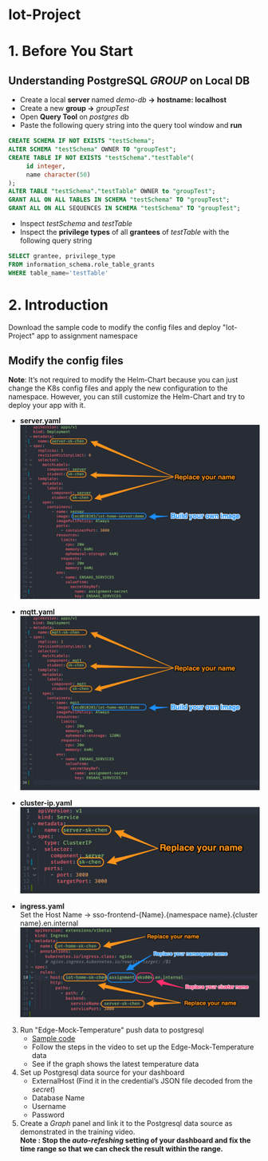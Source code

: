 # Iot-Project

# 1. Before You Start

## Understanding PostgreSQL *GROUP* on Local DB

- Create a local **server** named *demo-db* **→** **hostname: localhost**
- Create a new **group →** *groupTest*
- Open **Query Tool** on *postgres* db
- Paste the following query string into the query tool window and **run**

```sql
CREATE SCHEMA IF NOT EXISTS "testSchema";
ALTER SCHEMA "testSchema" OWNER TO "groupTest";
CREATE TABLE IF NOT EXISTS "testSchema"."testTable"(
     id integer,
     name character(50)
);
ALTER TABLE "testSchema"."testTable" OWNER to "groupTest";
GRANT ALL ON ALL TABLES IN SCHEMA "testSchema" TO "groupTest";
GRANT ALL ON ALL SEQUENCES IN SCHEMA "testSchema" TO "groupTest";
```

- Inspect *testSchema* and *testTable*
- Inspect the **privilege types** of all **grantees** of *testTable* with the following query string

```sql
SELECT grantee, privilege_type
FROM information_schema.role_table_grants
WHERE table_name='testTable'
```

# 2. Introduction
Download the sample code to modify the config files and deploy "Iot-Project" app to assignment namespace 

## Modify the config files

**Note**: It’s not required to modify the Helm-Chart because you can just change the K8s config files and apply the new configuration to the namespace. However, you can still customize the Helm-Chart and try to deploy your app with it.
   
   - **server.yaml**
    ![server](./img/server.png)
        
   - **mqtt.yaml** 
    ![mqtt](./img/mqtt.png)
        
   - **cluster-ip.yaml** 
    ![cluster](./img/cluster.png)
        
   - **ingress.yaml**      
   Set the Host Name → sso-frontend-{Name}.{namespace name}.{cluster name}.en.internal
    ![ingresshost](./img/ingresshost.png)
        
3. Run "Edge-Mock-Temperature" push data to postgresql
    - [Sample code](https://github.com/WISE-PaaS/edge-mock-temperature)
    - Follow the steps in the video to set up the Edge-Mock-Temperature data
    - See if the graph shows the latest temperature data
4. Set up Postgresql data source for your dashboard
    - ExternalHost (Find it in the credential’s JSON file decoded from the *secret*)
    - Database Name
    - Username
    - Password
5. Create a *Graph* panel and link it to the Postgresql data source as demonstrated in the training video.</br>
**Note : Stop the *auto-refeshing* setting of your dashboard and fix the time range so that we can check the result within the range.**
